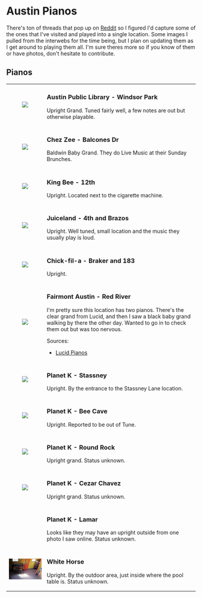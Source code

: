 # Austin Pianos

There's ton of threads that pop up on [Reddit][] so I figured I'd capture some of the ones that I've visited and played
into a single location. Some images I pulled from the interwebs for the time being, but I plan on updating them as I get
around to playing them all. I'm sure theres more so if you know of them or have photos, don't hesitate to contribute.

[Reddit]: https://www.google.com/search?q=austin+pianos+site%3Areddit.com

## Pianos

<div align="center">
<table>
<tr><td align="center">
<img width="200" src="assets/images/windsor-park.jpg"/>

</td><td valign="top">

### Austin Public Library - Windsor Park

Upright Grand. Tuned fairly well, a few notes are out but otherwise playable.


</td></tr>
<tr><td align="center">
<img width="300" src="https://media-cdn.tripadvisor.com/media/photo-s/02/36/c6/ed/seating-and-bar-area.jpg"/>

</td><td valign="top">

### Chez Zee - Balcones Dr

Baldwin Baby Grand. They do Live Music at their Sunday Brunches.


</td></tr>
<tr><td align="center">
<img width="300" src="https://lh3.googleusercontent.com/p/AF1QipOeJEhrZawnhxeC1kR4nXXRqZCZoNPQc-tenWSb=s680-w680-h510"/>

</td><td valign="top">

### King Bee - 12th

Upright. Located next to the cigarette machine.


</td></tr>
<tr><td align="center">
<img width="200" src="assets/images/juiceland-4th-brazos.jpg"/>

</td><td valign="top">

### Juiceland - 4th and Brazos

Upright. Well tuned, small location and the music they usually play is loud.


</td></tr>
<tr><td align="center">
<img width="300" src="https://lh3.googleusercontent.com/p/AF1QipNWi3T4ReFpjLBzjilQPTUPxl_r-1WZ-M9IQy4L=s680-w680-h510"/>

</td><td valign="top">

### Chick-fil-a - Braker and 183

Upright.


</td></tr>
<tr><td align="center">
<img width="300" src="https://www.lucidpianos.com/wp-content/uploads/2020/04/9-custompiano-fairmonthotel-austintx-lucididyllicexcellence.jpg"/>

</td><td valign="top">

### Fairmont Austin - Red River

I'm pretty sure this location has two pianos. There's the clear grand from Lucid, and then I saw a black baby
grand walking by there the other day. Wanted to go in to check them out but was too nervous.

Sources:
- [Lucid Pianos](https://www.lucidpianos.com/portfolio/custom-piano-fairmont-hotel-austin-tx/)

</td></tr>
<tr><td align="center">
<img width="200" src="https://lh3.googleusercontent.com/p/AF1QipObS3eTNjr-utSbgGfGNsaGLvNk3vdJ118rgq8j=s680-w680-h510"/>

</td><td valign="top">

### Planet K - Stassney

Upright. By the entrance to the Stassney Lane location.


</td></tr>
<tr><td align="center">
<img width="200" src="https://lh3.googleusercontent.com/p/AF1QipMWstQRFZyOxX9MNwIhWigKrqIAixm-fh8N8yMc=s680-w680-h510"/>

</td><td valign="top">

### Planet K - Bee Cave

Upright. Reported to be out of Tune.


</td></tr>
<tr><td align="center">
<img width="300" src="https://lh3.googleusercontent.com/p/AF1QipNxFp_uBaAzZ2VStXSQeE-uz9WluTXs2j2UnVMs=s680-w680-h510"/>

</td><td valign="top">

### Planet K - Round Rock

Upright grand. Status unknown.


</td></tr>
<tr><td align="center">
<img width="200" src="https://lh3.googleusercontent.com/p/AF1QipOznsMxvFAyPM7il5n9WYMW9_ramJYoDToQcN1x=s680-w680-h510"/>

</td><td valign="top">

### Planet K - Cezar Chavez

Upright grand. Status unknown.


</td></tr>
<tr><td align="center">

</td><td valign="top">

### Planet K - Lamar

Looks like they may have an upright outside from one photo I saw online. Status unknown.


</td></tr>
<tr><td align="center">
<img width="300" src="assets/images/white-horse.png"/>

</td><td valign="top">

### White Horse

Upright. By the outdoor area, just inside where the pool table is. Status unknown.


</td></tr>

</table>
</div>
